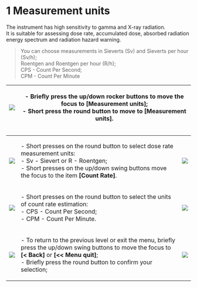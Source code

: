 # 1 Measurement units

The instrument has high sensitivity to gamma and X-ray radiation.\
It is suitable for assessing dose rate, accumulated dose, absorbed radiation energy spectrum and radiation hazard warning.

> You can choose measurements in Sieverts (Sv) and Sieverts per hour (Sv/h);\
> &#x20;Roentgen and Roentgen per hour (R/h); \
> CPS - Count Per Second; \
> CPM - Count Per Minute

| ![](<../../.gitbook/assets/settings\_modality\_Zv\_per\_h\_f (1).png>) | <p>- Briefly press the up/down rocker buttons to move the focus to <strong>[Measurement units]</strong>;<br>- Short press the round button to move to <strong>[Measurement units]</strong>.</p> |
| ---------------------------------------------------------------------- | ----------------------------------------------------------------------------------------------------------------------------------------------------------------------------------------------- |

|                                                                                   |                                                                                                                                                                                                                                                                     |                                                                                  |
| --------------------------------------------------------------------------------- | ------------------------------------------------------------------------------------------------------------------------------------------------------------------------------------------------------------------------------------------------------------------- | -------------------------------------------------------------------------------- |
| ![](<../../.gitbook/assets/settings\_units\_dose\_rate\_selected\_Zv\_f (1).png>) | <p>- Short presses on the round button to select dose rate measurement units:<br>- Sv - Sievert or R - Roentgen;<br>- Short presses on the up/down swing buttons move the focus to the item <strong>[Count Rate]</strong>.</p>                                      | ![](<../../.gitbook/assets/settings\_units\_dose\_rate\_selected\_R\_f (3).png>) |
| ![](../../.gitbook/assets/settings\_units\_count\_rate\_selected\_CPS\_f.png)     | <p>- Short presses on the round button to select the units of count rate estimation:<br>- CPS - Count Per Second;<br>- CPM - Count Per Minute.</p>                                                                                                                  | ![](../../.gitbook/assets/settings\_units\_count\_rate\_selected\_CPM\_f.png)    |
| ![](../../.gitbook/assets/settings\_return\_selected\_f.png)                      | <p>- To return to the previous level or exit the menu, briefly press the up/down swing buttons to move the focus to <strong>[&#x3C; Back]</strong> or <strong>[&#x3C;&#x3C; Menu quit]</strong>;<br>- Briefly press the round button to confirm your selection;</p> | ![](../../.gitbook/assets/settings\_outofmenu\_selected\_f.png)                  |
